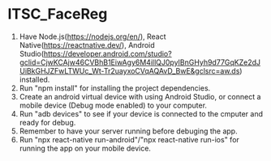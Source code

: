 # ITSC_FaceReg
1. Have Node.js(https://nodejs.org/en/), React Native(https://reactnative.dev/), Android Studio(https://developer.android.com/studio?gclid=CjwKCAjw46CVBhB1EiwAgy6M4illQJ0pyIBnGHyh9d77GqKZe2dJUiBkGHJZFwLTWUc_Wt-Tr2uayxoCVqAQAvD_BwE&gclsrc=aw.ds) installed.
2. Run "npm install" for installing the project dependencies.
3. Create an android virtual device with using Android Studio, or connect a mobile device (Debug mode enabled) to your computer.
4. Run "adb devices" to see if your device is connected to the cmputer and ready for debug.
5. Remember to have your server running before debuging the app.
6. Run "npx react-native run-android"/"npx react-native run-ios" for running the app on your mobile device.
